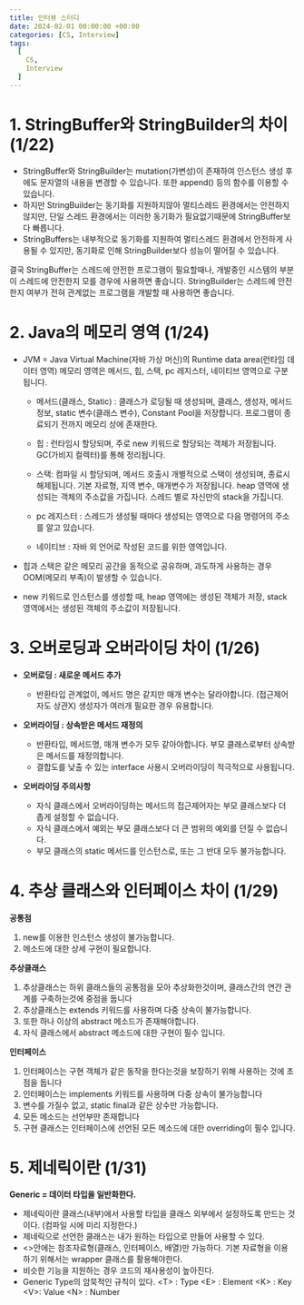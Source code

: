 ```yaml
---
title: 인터뷰 스터디 
date: 2024-02-01 00:00:00 +00:00
categories: [CS, Interview]
tags:
  [
    CS,
    Interview
  ]
---
```


# 1. StringBuffer와 StringBuilder의 차이 (1/22)
- StringBuffer와 StringBuilder는 mutation(가변성)이 존재하여 인스턴스 생성 후에도 문자열의 내용을 변경할 수 있습니다. 또한 append() 등의 함수를 이용할 수 있습니다.
- 하지만 StringBuilder는 동기화를 지원하지않아 멀티스레드 환경에서는 안전하지 않지만, 단일 스레드 환경에서는 이러한 동기화가 필요없기때문에 StringBuffer보다 빠릅니다.
- StringBuffers는 내부적으로 동기화를 지원하여 멀티스레드 환경에서 안전하게 사용될 수 있지만, 동기화로 인해 StringBuilder보다 성능이 떨어질 수 있습니다.

결국 StringBuffer는 스레드에 안전한 프로그램이 필요할때나, 개발중인 시스템의 부분이 스레드에 안전한지 모를 경우에 사용하면 좋습니다. StringBuilder는 스레드에 안전한지 여부가 전혀 관계없는 프로그램을 개발할 때 사용하면 좋습니다.

# 2. Java의 메모리 영역 (1/24)
- JVM = Java Virtual Machine(자바 가상 머신)의 Runtime data area(런타임 데이터 영역)
메모리 영역은 메서드, 힙, 스택, pc 레지스터, 네이티브 영역으로 구분됩니다.

  - 메서드(클래스, Static) : 클래스가 로딩될 때 생성되며, 클래스, 생성자, 메서드 정보, static 변수(클래스 변수), Constant Pool을 저장합니다. 프로그램이 종료되기 전까지 메모리 상에 존재한다.

  - 힙 : 런타임시 할당되며, 주로 new 키워드로 할당되는 객체가 저장됩니다. GC(가비지 컬렉터)를 통해 정리됩니다.

  - 스택: 컴파일 시 할당되며, 메서드 호출시 개별적으로 스택이 생성되며, 종료시 해제됩니다. 기본 자료형, 지역 변수, 매개변수가  저장됩니다. heap 영역에 생성되는 객체의 주소값을 가집니다. 스레드 별로 자신만의 stack을 가집니다.

  - pc 레지스터 : 스레드가 생성될 때마다 생성되는 영역으로 다음 명령어의 주소를 알고 있습니다.

  - 네이티브 : 자바 외 언어로 작성된 코드를 위한 영역입니다.

- 힙과 스택은 같은 메모리 공간을 동적으로 공유하며, 과도하게 사용하는 경우 OOM(메모리 부족)이 발생할 수 있습니다.
- new 키워드로 인스턴스를 생성할 때, heap 영역에는 생성된 객체가 저장, stack 영역에서는 생성된 객체의 주소값이 저장됩니다.

# 3. 오버로딩과 오버라이딩 차이 (1/26)
- **오버로딩 : 새로운 메서드 추가**
  - 반환타입 관계없이, 메서드 명은 같지만 매개 변수는 달라야합니다. (접근제어자도 상관X)
생성자가 여러개 필요한 경우 유용합니다.
- **오버라이딩 : 상속받은 메서드 재정의**
  - 반환타입, 메서드명, 매개 변수가 모두 같아야합니다.
부모 클래스로부터 상속받은 메서드를 재정의합니다.
  - 결합도를 낮출 수 있는 interface 사용시 오버라이딩이 적극적으로 사용됩니다.

-  **오버라이딩 주의사항**
    - 자식 클래스에서 오버라이딩하는 메서드의 접근제어자는 부모 클래스보다 더 좁게 설정할 수 없습니다.
    - 자식 클래스에서 예외는 부모 클래스보다 더 큰 범위의 예외를 던질 수 없습니다.
    - 부모 클래스의 static 메서드를 인스턴스로, 또는 그 반대 모두 불가능합니다.

# 4. 추상 클래스와 인터페이스 차이 (1/29)
**공통점**
1) new를 이용한 인스턴스 생성이 불가능합니다.
2) 메소드에 대한 상세 구현이 필요합니다.

**추상클래스**
1) 추상클래스는 하위 클래스들의 공통점을 모아 추상화한것이며, 클래스간의 연간 관계를 구축하는것에 중점을 둡니다
2) 추상클래스는 extends 키워드를 사용하며 다중 상속이 불가능합니다.
3) 또한 하나 이상의 abstract 메소드가 존재해야합니다.
4) 자식 클래스에서 abstract 메소드에 대한 구현이 필수 입니다.

**인터페이스**
1) 인터페이스는 구현 객체가 같은 동작을 한다는것을 보장하기 위해 사용하는 것에 초점을 둡니다
2) 인터페이스는 implements 키워드를 사용하며 다중 상속이 불가능합니다
3) 변수를 가질수 없고, static final과 같은 상수만 가능합니다.
4) 모든 메소드는 선언부만 존재합니다
5) 구현 클래스는 인터페이스에 선언된 모든 메소드에 대한 overriding이 필수 입니다.

# 5. 제네릭이란 (1/31)
**Generic = 데이터 타입을 일반화한다.**

- 제네릭이란 클래스(내부)에서 사용할 타입을 클래스 외부에서 설정하도록 만드는 것이다. (컴파일 시에 미리 지정한다.)
- 제네릭으로 선언한 클래스는 내가 원하는 타입으로 만들어 사용할 수 있다.
- <>안에는 참조자료형(클래스, 인터페이스, 배열)만 가능하다.
기본 자료형을 이용하기 위해서는 wrapper 클래스를 활용해야한다.
- 비슷한 기능을 지원하는 경우 코드의 재사용성이 높아진다.
- Generic Type의 암묵적인 규칙이 있다.
<T\> : Type
<E\> : Element
<K\> : Key
<V\>: Value
<N\> : Number